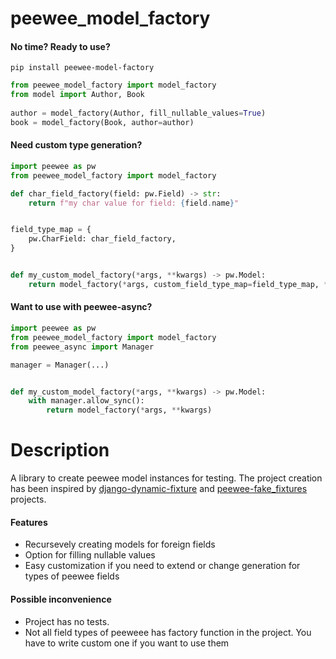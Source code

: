 peewee_model_factory
====================


#### No time? Ready to use?

```
pip install peewee-model-factory
```

```python
from peewee_model_factory import model_factory
from model import Author, Book
 
author = model_factory(Author, fill_nullable_values=True)
book = model_factory(Book, author=author)

```

#### Need custom type generation?

```python
import peewee as pw
from peewee_model_factory import model_factory

def char_field_factory(field: pw.Field) -> str:
    return f"my char value for field: {field.name}"


field_type_map = {
    pw.CharField: char_field_factory,
}


def my_custom_model_factory(*args, **kwargs) -> pw.Model:
    return model_factory(*args, custom_field_type_map=field_type_map, **kwargs) 

```

#### Want to use with peewee-async?

```python
import peewee as pw
from peewee_model_factory import model_factory
from peewee_async import Manager

manager = Manager(...)


def my_custom_model_factory(*args, **kwargs) -> pw.Model:
    with manager.allow_sync():
        return model_factory(*args, **kwargs) 

```


# Description
A library to create peewee model instances for testing. 
The project creation has been inspired by [django-dynamic-fixture](https://github.com/paulocheque/django-dynamic-fixture)
and [peewee-fake_fixtures](https://github.com/niedbalski/peewee-fake_fixtures) projects.

#### Features
* Recursevely creating models for foreign fields
* Option for filling nullable values
* Easy customization if you need to extend or change generation for types of peewee fields

#### Possible inconvenience
* Project has no tests.
* Not all field types of peeweee has factory function in the project. You have to write custom one if you want to use them

 